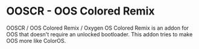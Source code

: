 
# OOSCR - OOS Colored Remix

OOSCR / OOS Colored Remix / Oxygen OS Colored Remix is an addon for OOS that doesn't require an unlocked bootloader. This addon tries to make OOS more like ColorOS.

